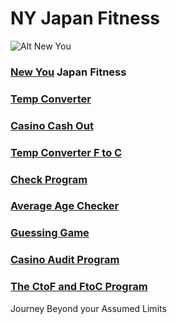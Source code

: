 # NY Japan Fitness
![Alt New You](https://dj7w0h47bhjwk.cloudfront.net/assets/home-carousel/crunchism--people-who-care-136df3f9074b02fbd8336042e02dddfcd745b6a244ee577de9d6b1ce2f4171e6.jpg)
### [New You](bio.md) Japan Fitness
### [Temp Converter](C2FConverter-GeorgeMathis.html)
### [Casino Cash Out](casino-georgemathis.html)
### [Temp Converter F to C](temperature-georgemathis.html)
### [Check Program](paycheck-georgemathis.html)
### [Average Age Checker](AverageAge.html)
### [Guessing Game](GuessGame.html)
### [Casino Audit Program](CasinoTaxes.html)
### [The CtoF and FtoC Program](CtoFandFtoC.html)

Journey Beyond your Assumed Limits
 


                                           


